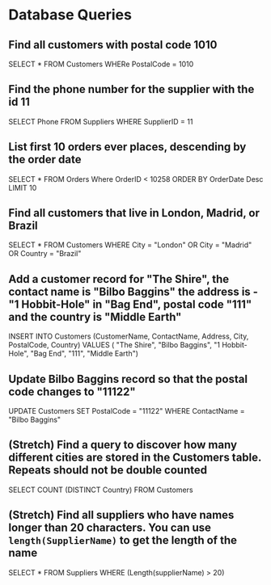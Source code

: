 # Database Queries

## Find all customers with postal code 1010
  SELECT * FROM Customers WHERe PostalCode = 1010

## Find the phone number for the supplier with the id 11
  SELECT Phone FROM Suppliers WHERE SupplierID = 11

## List first 10 orders ever places, descending by the order date
  SELECT * FROM Orders Where OrderID < 10258 ORDER BY OrderDate Desc LIMIT 10

## Find all customers that live in London, Madrid, or Brazil
  SELECT * FROM Customers WHERE City = "London" OR City = "Madrid" OR Country = "Brazil"

## Add a customer record for "The Shire", the contact name is "Bilbo Baggins" the address is -"1 Hobbit-Hole" in "Bag End", postal code "111" and the country is "Middle Earth"
  INSERT INTO Customers (CustomerName, ContactName, Address, City, PostalCode, Country) VALUES ( "The Shire", "Bilbo Baggins", "1 Hobbit-Hole", "Bag End", "111", "Middle Earth")

## Update Bilbo Baggins record so that the postal code changes to "11122"
  UPDATE Customers
  SET PostalCode = "11122"
  WHERE ContactName = "Bilbo Baggins"

## (Stretch) Find a query to discover how many different cities are stored in the Customers table. Repeats should not be double counted
  SELECT COUNT (DISTINCT Country) FROM Customers

## (Stretch) Find all suppliers who have names longer than 20 characters. You can use `length(SupplierName)` to get the length of the name
  SELECT * FROM Suppliers WHERE (Length(supplierName) > 20)
